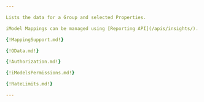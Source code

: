 ```yaml
---

Lists the data for a Group and selected Properties.

iModel Mappings can be managed using [Reporting API](/apis/insights/).

{!MappingSupport.md!}

{!OData.md!}

{!Authorization.md!}

{!iModelsPermissions.md!}

{!RateLimits.md!}

---
```

